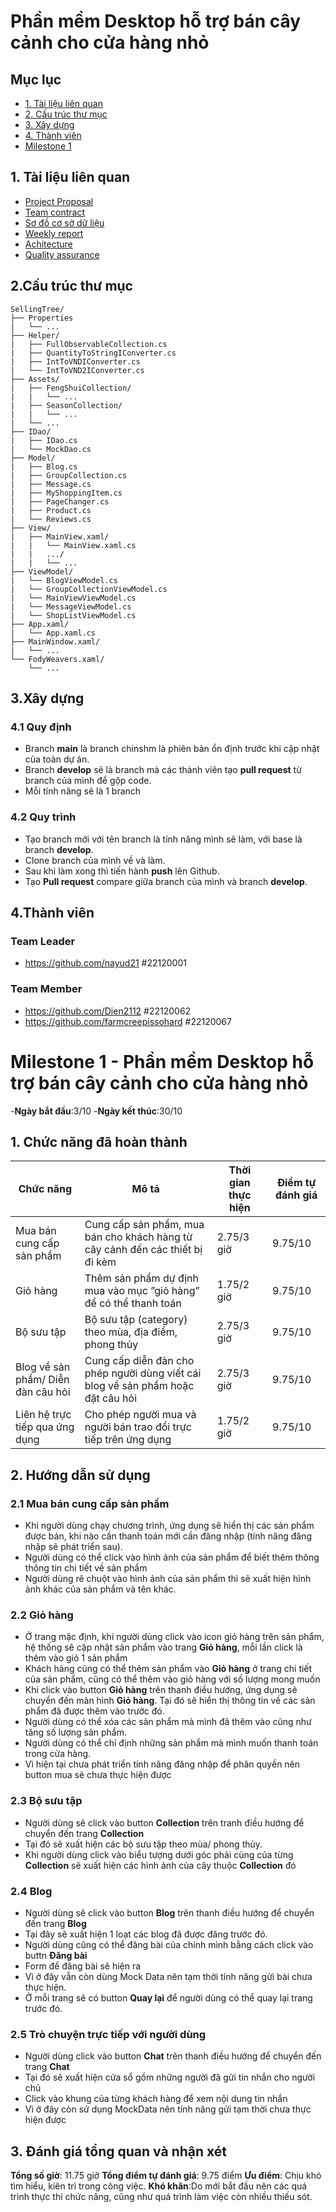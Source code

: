 # Phần mềm Desktop hỗ trợ bán cây cảnh cho cửa hàng nhỏ
## Mục lục
- [1. Tài liệu liên quan](#1-tài-liệu-liên-quan)
- [2. Cấu trúc thư mục](#2cấu-trúc-thư-mục)
- [3. Xây dựng](#3xây-dựng)
- [4. Thành viên](#4thành-viên)
- [Milestone 1](#milestone-1---phần-mềm-desktop-hỗ-trợ-bán-cây-cảnh-cho-cửa-hàng-nhỏ)
## 1. Tài liệu liên quan
- [Project Proposal](https://docs.google.com/document/d/1Hj6Q5HjQI0jAnwcUftC8F3FNiSuzF9Qpq5v6lFGt1bU/edit?tab=t.0)
- [Team contract](https://drive.google.com/drive/u/0/folders/12oLrn32yTwEjtjTBcGdDud1h_aw492Fj)
- [Sơ đồ cơ sở dữ liệu](https://drive.google.com/file/d/1zT2zWdo6J85sI8139Cm5ktiiAA4DYgjF/view?usp=sharing)
- [Weekly report](https://docs.google.com/document/d/1iQYVuPzyaplpwK5XBr-9gkO3xkDSdZ2dSiQfACDi4PM/edit?tab=t.0)
- [Achitecture](https://docs.google.com/document/d/1vKVmfa_STMEWTUNRw-rj-qx10GQ8lNln3-Nun_TDNq4/edit?tab=t.0)
- [Quality assurance](https://docs.google.com/document/d/18K6-XzoG4_geuWmBobziRP1cqJmBmR-yHVIyzClmBRQ/edit?tab=t.0)
## 2.Cấu trúc thư mục
```text
SellingTree/
├── Properties
|   └── ...    
├── Helper/
|   ├── FullObservableCollection.cs
|   ├── QuantityToStringIConverter.cs
|   ├── IntToVNDIConverter.cs
|   └── IntToVND2IConverter.cs
├── Assets/
|   ├── FengShuiCollection/
|   |   └── ...
|   ├── SeasonCollection/
|   |   └── ...
|   └── ...
├── IDao/
|   ├── IDao.cs
|   └── MockDao.cs
├── Model/
|   ├── Blog.cs
|   ├── GroupCollection.cs
|   ├── Message.cs
|   ├── MyShoppingItem.cs
|   ├── PageChanger.cs
|   ├── Product.cs
|   └── Reviews.cs
├── View/
|   ├── MainView.xaml/
|   |   └── MainView.xaml.cs
|   |   .../
|   |   └── ...   
├── ViewModel/
|   └── BlogViewModel.cs
|   └── GroupCollectionViewModel.cs
|   └── MainViewViewModel.cs
|   └── MessageViewModel.cs
|   └── ShopListViewModel.cs
├── App.xaml/
|   └── App.xaml.cs
├── MainWindow.xaml/
|   └── ...
└── FodyWeavers.xaml/
    └── ...
```
## 3.Xây dựng
### 4.1 Quy định
- Branch **main** là branch chinshm là phiên bản ổn định trước khi cập nhật của toàn dự án.
- Branch **develop** sẽ là branch mà các thành viên tạo **pull request** từ branch của mình để gộp code.
- Mỗi tính năng sẽ là 1 branch
### 4.2 Quy trình
- Tạo branch mới với tên branch là tính năng mình sẽ làm, với base là branch **develop**.
- Clone branch của mình về và làm.
- Sau khi làm xong thì tiến hành **push** lên Github.
- Tạo **Pull request** compare giữa branch của mình và branch **develop**.


## 4.Thành viên
### **Team Leader**
- <https://github.com/nayud21> #22120001
### **Team Member**
- <https://github.com/Dien2112> #22120062
- <https://github.com/farmcreepissohard> #22120067


# Milestone 1 - Phần mềm Desktop hỗ trợ bán cây cảnh cho cửa hàng nhỏ
-**Ngày bắt đầu**:3/10
-**Ngày kết thúc**:30/10
## 1. Chức năng đã hoàn thành
| Chức năng                   | Mô tả                                                                    | Thời gian thực hiện       | Điểm tự đánh giá |
|-----------------------------|----------------------------------------------                            |----------------------     |------------------|
| Mua bán cung cấp sản phẩm   | Cung cấp sản phẩm, mua bán cho khách hàng từ cây cảnh đến các thiết bị đi kèm      | 2.75/3 giờ      | 9.75/10             |
| Giỏ hàng                    | Thêm sản phẩm dự định mua vào mục ”giỏ hàng” để có thể thanh toán        | 1.75/2 giờ                | 9.75/10             |
| Bộ sưu tập                  | Bộ sưu tập (category) theo mùa, địa điểm, phong thủy                     | 2.75/3 giờ                | 9.75/10             |
| Blog về sản phẩm/ Diễn đàn câu hỏi  | Cung cấp diễn đàn cho phép người dùng viết cái blog về sản phẩm hoặc đặt câu hỏi  | 2.75/3 giờ | 9.75/10             |
| Liên hệ trực tiếp qua ứng dụng          | Cho phép người mua và người bán trao đổi trực tiếp trên ứng dụng | 1.75/2 giờ             | 9.75/10             |
## 2. Hướng dẫn sử dụng
### 2.1 Mua bán cung cấp sản phẩm
- Khi người dùng chạy chương trình, ứng dụng sẽ hiển thị các sản phẩm được bán, khi nào cần thanh toán mới cần đăng nhập (tính năng đăng nhập sẽ phát triển sau).
- Người dùng có thể click vào hình ảnh của sản phẩm để biết thêm thông thông tin chi tiết về sản phẩm
- Người dùng rê chuột vào hình ảnh của sản phẩm thì sẽ xuất hiện hình ảnh khác của sản phẩm và tên khác.
### 2.2 Giỏ hàng
- Ở trang mặc định, khi người dùng click vào icon giỏ hàng trên sản phẩm, hệ thống sẽ cập nhật sản phẩm vào trang **Giỏ hàng**, mỗi lần click là thêm vào giỏ 1 sản phẩm
- Khách hàng cũng có thể thêm sản phẩm vào **Giỏ hàng** ở trang chi tiết của sản phẩm, cũng có thể thêm vào giỏ hàng với số lượng mong muốn
- Khi click vào button **Giỏ hàng** trên thanh điều hướng, ứng dụng sẽ chuyển đến màn hình **Giỏ hàng**. Tại đó sẽ hiển thị thông tin về các sản phẩm đã được thêm vào trước đó.
- Người dùng có thể xóa các sản phẩm mà mình đã thêm vào cũng như tăng số lượng sản phẩm.
- Người dùng có thể chỉ định những sản phẩm mà mình muốn thanh toán trong cửa hàng.
- Vì hiện tại chưa phát triển tính năng đăng nhập để phân quyền nên button mua sẽ chưa thực hiện được
### 2.3 Bộ sưu tập
- Người dùng sẽ click vào button **Collection** trên tranh điều hướng để chuyển đến trang **Collection**
- Tại đó sẽ xuất hiện các bộ sưu tập theo mùa/ phong thủy.
- Khi người dùng click vào biểu tượng dưới góc phải cùng của từng **Collection** sẽ xuất hiện các hình ảnh của cây thuộc **Collection** đó
### 2.4 Blog
- Người dùng sẽ click vào button **Blog** trên thanh điều hướng để chuyển đến trang **Blog**
- Tại đây sẽ xuất hiện 1 loạt các blog đã được đăng trước đó.
- Người dùng cũng có thể đăng bài của chính mình bằng cách click vào buttn **Đăng bài**
- Form để đăng bài sẽ hiện ra
- Vì ở đây vẫn còn dùng Mock Data nên tạm thời tính năng gửi bài chưa thực hiện.
- Ở mỗi trang sẽ có button **Quay lại** để người dùng có thể quay lại trang trước đó.
### 2.5 Trò chuyện trực tiếp với người dùng
- Người dùng click vào button **Chat** trên thanh điều hướng để chuyển đến trang **Chat**
- Tại đó sẽ xuất hiện cửa sổ gồm những người đã gửi tin nhắn cho người chủ
- Click vào khung của từng khách hàng để xem nội dung tin nhắn
- Vì ở đây còn sử dụng MockData nên tính năng gửi tạm thời chưa thực hiện được
## 3. Đánh giá tổng quan và nhận xét
**Tổng số giờ**: 11.75 giờ
**Tổng điểm tự đánh giá**: 9.75 điểm
**Ưu điểm**: Chịu khó tìm hiểu, kiên trì trong công việc.
**Khó khăn**:Do mới bắt đầu nên các quá trình thực thi chức năng, cũng như quá trình làm việc còn nhiều thiếu sót.

